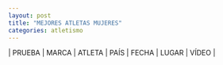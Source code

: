 ```yaml
---
layout: post
title: "MEJORES ATLETAS MUJERES"
categories: atletismo
---
```


| PRUEBA | MARCA | ATLETA | PAÍS | FECHA | LUGAR | VÍDEO |
